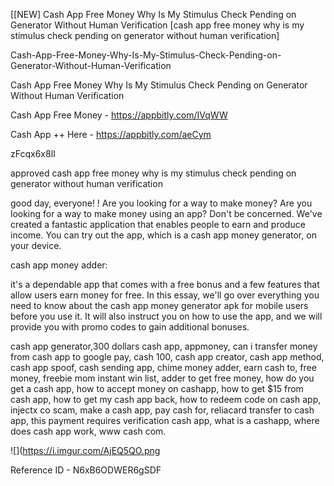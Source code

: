 [[NEW] Cash App Free Money Why Is My Stimulus Check Pending on Generator Without Human Verification [cash app free money why is my stimulus check pending on generator without human verification]

Cash-App-Free-Money-Why-Is-My-Stimulus-Check-Pending-on-Generator-Without-Human-Verification

Cash App Free Money Why Is My Stimulus Check Pending on Generator Without Human Verification

Cash App Free Money -  https://appbitly.com/IVqWW


Cash App ++ Here - https://appbitly.com/aeCym


zFcqx6x8lI

approved cash app free money why is my stimulus check pending on generator without human verification

good day, everyone! ! Are you looking for a way to make money? Are you looking for a way to make money using an app? Don't be concerned. We've created a fantastic application that enables people to earn and produce income. You can try out the app, which is a cash app money generator, on your device.

cash app money adder:

it's a dependable app that comes with a free bonus and a few features that allow users earn money for free. In this essay, we'll go over everything you need to know about the cash app money generator apk for mobile users before you use it. It will also instruct you on how to use the app, and we will provide you with promo codes to gain additional bonuses.

cash app generator,300 dollars cash app, appmoney, can i transfer money from cash app to google pay, cash 100, cash app creator, cash app method, cash app spoof, cash sending app, chime money adder, earn cash to, free money, freebie mom instant win list, adder to get free money, how do you get a cash app, how to accept money on cashapp, how to get $15 from cash app, how to get my cash app back, how to redeem code on cash app, injectx co scam, make a cash app, pay cash for, reliacard transfer to cash app, this payment requires verification cash app, what is a cashapp, where does cash app work, www cash com.

![](https://i.imgur.com/AjEQ5QO.png

Reference ID - N6xB6ODWER6gSDF
